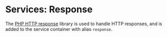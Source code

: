 # Services: Response

The [PHP HTTP response](https://github.com/bayfrontmedia/php-http-response) library is used to handle HTTP responses, 
and is added to the service container with alias `response`.